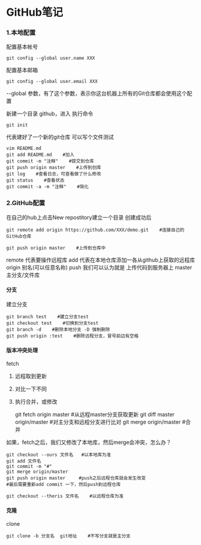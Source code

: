 GitHub笔记
===

### 1.本地配置
配置基本帐号

	git config --global user.name XXX
配置基本邮箱

	git config --global user.email XXX

--global 参数，有了这个参数，表示你这台机器上所有的Git仓库都会使用这个配置

新建一个目录 github，进入
执行命令

	git init

代表建好了一个新的git仓库
可以写个文件测试

	vim README.md
	git add README.md    #加入
	git commit -m "注释"    #提交到仓库
	git push origin master    #上传到创库
	git log    #查看日志，可查看做了什么修改
	git status    #查看状态
	git commit -a -m "注释"    #简化




### 2.GitHub配置

在自己的hub上点击New repostitory建立一个目录
创建成功后

	git remote add origin https://github.com/XXX/demo.git    #连接自己的GitHub仓库

	git push origin master    #上传到仓库中

remote 代表要操作远程库
add 代表在本地仓库添加一各从github上获取的远程库
origin 别名(可以任意名称)
push 我们可以认为就是 上传代码到服务器上
master 主分支/文件库

#### 分支

建立分支

	git branch test    #建立分支test
	git checkout test    #切换到分支test
	git branch -d    #删除本地分支 -D 强制删除
	git push origin :test    #删除远程分支，冒号前边有空格

#### 版本冲突处理

fetch
1. 远程取到更新
2. 对比一下不同
3. 执行合并，或修改

	git fetch origin master    #从远程master分支获取更新
	git diff master origin/master    #对主分支和远程分支进行比对
	git merge origin/master    #合并

如果，fetch之后，我们又修改了本地库，然后merge会冲突，怎么办？

	git checkout --ours 文件名   #以本地库为准
	git add 文件名
	git commit -m "#"
	git merge origin/master   
	git push origin master     #push之后远程仓库就会发生改变
	#最后需要重新add commit 一下，然后push到远程仓库
    
	git checkout --theris 文件名    #以远程仓库为准

#### 克隆

clone

	git clone -b 分支名  git地址    #不写分支就是主分支



